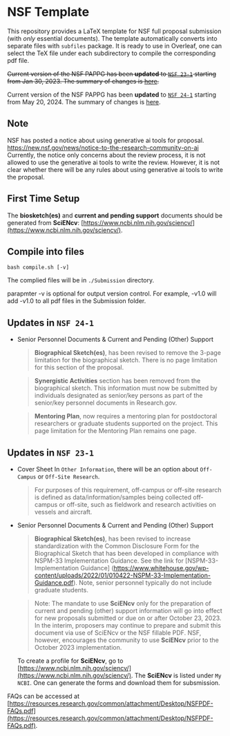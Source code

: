 # NSF Template

This repository provides a LaTeX template for NSF full proposal submission (with _only_ essential documents). The template automatically converts into separate files with ``subfiles`` package. It is ready to use in Overleaf, one can select the TeX file under each subdirectory to compile the corresponding pdf file.

~~Current version of the NSF PAPPG has been **updated** to [``NSF 23-1``](https://beta.nsf.gov/policies/pappg/23-1) starting from Jan 30, 2023. The summary of changes is [here](https://beta.nsf.gov/policies/pappg/23-1/summary-changes).~~

Current version of the NSF PAPPG has been **updated** to [``NSF 24-1``](https://new.nsf.gov/policies/pappg/24-1) starting from May 20, 2024. The summary of changes is [here](https://new.nsf.gov/policies/pappg/24-1/summary-changes).

## Note
NSF has posted a notice about using generative ai tools for proposal. https://new.nsf.gov/news/notice-to-the-research-community-on-ai
Currently, the notice only concerns about the review process, it is not allowed to use the generative ai tools to write the review. However, it is not clear whether there will be any rules about using generative ai tools to write the proposal.

## First Time Setup
The **biosketch(es)** and **current and pending support** documents should be generated from **SciENcv**: [https://www.ncbi.nlm.nih.gov/sciencv/](https://www.ncbi.nlm.nih.gov/sciencv/).

## Compile into files
```
bash compile.sh [-v]
```
The complied files will be in ``./Submission`` directory.

parapmter -v is optional for output version control. For example, -v1.0 will add -v1.0 to all pdf files in the Submission folder.

## Updates in ``NSF 24-1``
- Senior Personnel Documents & Current and Pending (Other) Support
    > **Biographical Sketch(es)**, has been revised to remove the 3-page limitation for the biographical sketch. There is no page limitation for this section of the proposal.

    > **Synergistic Activities** section has been removed from the biographical sketch. This information must now be submitted by individuals designated as senior/key persons as part of the senior/key personnel documents in Research.gov.

    > **Mentoring Plan**,  now requires a mentoring plan for postdoctoral researchers or graduate students supported on the project. This page limitation for the Mentoring Plan remains one page.



## Updates in ``NSF 23-1``
- Cover Sheet
    In ``Other Information``, there will be an option about ``Off-Campus`` or ``Off-Site Research``. 
    > For purposes of this requirement, off-campus or off-site research is defined as data/information/samples being collected off-campus or off-site, such as fieldwork and research activities on vessels and aircraft.

- Senior Personnel Documents & Current and Pending (Other) Support
    > **Biographical Sketch(es)**, has been revised to increase standardization with the Common Disclosure Form for the Biographical Sketch that has been developed in compliance with NSPM-33 Implementation Guidance. 
    See the link for [NSPM-33-Implementation Guidance] (https://www.whitehouse.gov/wp-content/uploads/2022/01/010422-NSPM-33-Implementation-Guidance.pdf). Note,  senior personnel typically do not include graduate students.

    > Note: The mandate to use **SciENcv** only for the preparation of current and pending (other) support information will go into effect for new proposals submitted or due on or after October 23, 2023. In  the interim, proposers may continue to prepare and submit this document via use of SciENcv or the NSF fillable PDF. NSF, however, encourages the community to use **SciENcv** prior to the October 2023 implementation.

    To create a profile for **SciENcv**, go to [https://www.ncbi.nlm.nih.gov/sciencv/](https://www.ncbi.nlm.nih.gov/sciencv/). The **SciENcv** is listed under ``My NCBI``. One can generate the forms and download them for subsmission.

FAQs can be accessed at [https://resources.research.gov/common/attachment/Desktop/NSFPDF-FAQs.pdf](https://resources.research.gov/common/attachment/Desktop/NSFPDF-FAQs.pdf).

